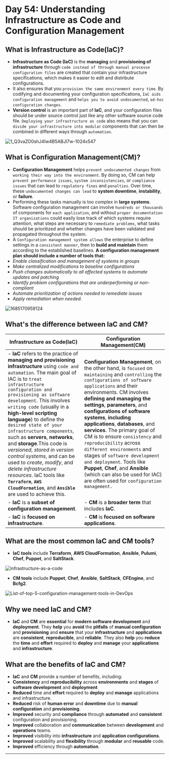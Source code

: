 # Day 54: Understanding Infrastructure as Code and Configuration Management

## What is Infrastructure as Code(IaC)?

- **Infrastructure as Code (IaC)** is the **managing** and **provisioning of infrastructure** through `code instead of through manual processe configuration files` are created that contain your infrastructure specifications, which makes it easier to edit and distribute configurations.
- It also ensures that you `provision the same environment every time`. By codifying and documenting your configuration specifications, `IaC aids configuration management` and `helps you to avoid undocumented`, `ad-hoc configuration changes`.
- **Version control** is an important part of **IaC**, and your configuration files should be under source control just like any other software source code file. `Deploying your infrastructure as code` also means that you can `divide your infrastructure into modular` components that can then be combined in different ways through `automation`.

![1_Q3vaZO0shJ4Iw4B5ABJl7w-1024x547](https://github.com/Rohit312001/GitDemo/assets/76991475/e6270ef3-804d-40b3-82fe-b5bc36a5fbfb)

## What is Configuration Management(CM)?

- **Configuration Management** helps `prevent undocumented changes` from `working their way into the environment`. By doing so, CM can help `prevent performance issues`, `system inconsistencies`, or `compliance issues` that can lead to `regulatory fines` and `penalties`. Over time, these `undocumented changes can lead` to **system downtime**, **instability**, or **failure**.
- Performing these tasks manually is too complex in **large systems**. Software configuration management can involve `hundreds or thousands` of components for `each application`, and without `proper documentation IT organizations` could easily lose track of which systems require attention, what steps are necessary to `remediate problems`, what tasks should be prioritized and whether changes have been validated and propagated throughout the system.
- A `Configuration management system allows` the enterprise to define settings in a `consistent manner`, then to **build and maintain** them according to the established baselines.
  **A configuration management plan should include a number of tools that:**
- _Enable classification and management of systems in groups_
- _Make centralized modifications to baseline configurations_
- _Push changes automatically to all affected systems to automate updates and patching_
- _Identify problem configurations that are underperforming or non-compliant_
- _Automate prioritization of actions needed to remediate issues_
- _Apply remediation when needed._

![1685170959124](https://github.com/Rohit312001/GitDemo/assets/76991475/1e94644a-6347-4334-8194-c7337650f665)

## What's the difference between IaC and CM?

| **Infrastructure as Code(IaC)**                                                                                                                                                                                                                                                                                                                                                                                                                                                                                                                                                                                                                                              | **Configuration Management(CM)**                                                                                                                                                                                                                                                                                                                                                                                                                                                                                                                                                                                                                  |
| ---------------------------------------------------------------------------------------------------------------------------------------------------------------------------------------------------------------------------------------------------------------------------------------------------------------------------------------------------------------------------------------------------------------------------------------------------------------------------------------------------------------------------------------------------------------------------------------------------------------------------------------------------------------------------- | ------------------------------------------------------------------------------------------------------------------------------------------------------------------------------------------------------------------------------------------------------------------------------------------------------------------------------------------------------------------------------------------------------------------------------------------------------------------------------------------------------------------------------------------------------------------------------------------------------------------------------------------------- |
| - **IaC** refers to the practice of **managing and provisioning infrastructure** using `code and automation`. The main goal of IAC is to `treat infrastructure configuration and provisioning as software development`. This involves `writing code` (usually in a **high-level scripting language**) to define the `desired state of your infrastructure components`, such as **servers**, **networks**, and **storage**.This code is _versioned_, _stored in version control systems_, and can be used to _create_, _modify_, and _delete infrastructure resources_. IaC tools like **`Terraform`**, **`AWS CloudFormation`**, and **`Ansible`** are used to achieve this. | **Configuration Management**, on the other hand, is `focused` on `maintaining` and `controlling` the `configurations of software applications` and their environments. CM involves **defining and managing the settings**, **parameters**, and **configurations of software systems**, **including applications**, **databases**, and **services**. The primary goal of CM is to ensure `consistency` and `reproducibility` across `different environments` and stages of `software development and deployment`. Tools like **Puppet**, **Chef**, and **Ansible** (which can also be used for IAC) are often used for `configuration management.` |
| - **IaC** is a **subset of configuration management**.                                                                                                                                                                                                                                                                                                                                                                                                                                                                                                                                                                                                                       | - **CM** is a **broader term** that includes **IaC**.                                                                                                                                                                                                                                                                                                                                                                                                                                                                                                                                                                                             |
| - **IaC** is **focused on infrastructure**.                                                                                                                                                                                                                                                                                                                                                                                                                                                                                                                                                                                                                                  | - **CM** is **focused on software applications**.                                                                                                                                                                                                                                                                                                                                                                                                                                                                                                                                                                                                 |

## What are the most common IaC and CM tools?

- **IaC tools** include **Terraform**, **AWS CloudFormation**, **Ansible**, **Pulumi**, **Chef**, **Puppet**, and **SaltStack**.

![infrastructure-as-a-code](https://github.com/Rohit312001/GitDemo/assets/76991475/3d2505a7-2032-4926-a5df-cc0550d55030)

- **CM tools** include **Puppet**, **Chef**, **Ansible**, **SaltStack**, **CFEngine**, and **Bcfg2**.

![List-of-top-5-configuration-management-tools-in-DevOps](https://github.com/Rohit312001/GitDemo/assets/76991475/c0884374-cc1a-4644-9d88-0fde8c731be6)

## Why we need IaC and CM?

- **IaC** and **CM** are **essential** for **modern software development** and **deployment**. They **help** you **avoid** the **pitfalls** of **manual configuration** and **provisioning** and **ensure** that your **infrastructure** and **applications** are **consistent**, **reproducible**, and **reliable**. They also **help** you **reduce** the **time** and **effort** required to **deploy** and **manage** your **applications** and **infrastructure**.

## What are the benefits of IaC and CM?

- **IaC** and **CM** provide a number of benefits, including:
- **Consistency** and **reproducibility** across **environments** and **stages** of **software development** and **deployment**
- **Reduced** time and **effort** required to **deploy** and **manage** applications and infrastructure.
- **Reduced** risk of **human error** and **downtime** due to **manual configuration** and **provisioning**.
- **Improved** security and **compliance** through **automated** and **consistent** configuration and provisioning.
- **Improved** collaboration and **communication** between **development** and **operations** teams.
- **Improved** visibility into **infrastructure** and **application configurations**.
- **Improved** scalability and **flexibility** through **modular** and **reusable** code.
- **Improved** efficiency through **automation**.

---
